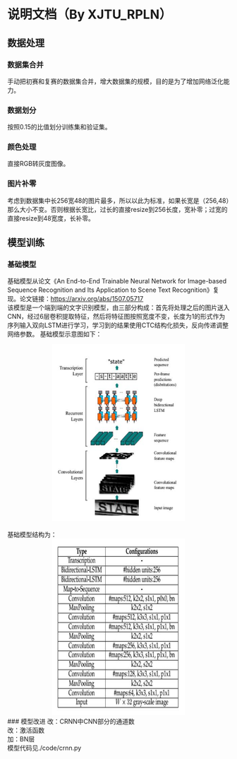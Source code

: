 说明文档（By XJTU_RPLN）
=========
## 数据处理
### 数据集合并
手动把初赛和复赛的数据集合并，增大数据集的规模，目的是为了增加网络泛化能力。
### 数据划分
按照0.15的比值划分训练集和验证集。
### 颜色处理
直接RGB转灰度图像。
### 图片补零
考虑到数据集中长256宽48的图片最多，所以以此为标准，如果长宽是（256,48）那么大小不变。否则根据长宽比，过长的直接resize到256长度，宽补零；过宽的直接resize到48宽度，长补零。
## 模型训练
### 基础模型
基础模型从论文《An End-to-End Trainable Neural Network for Image-based Sequence Recognition and Its Application to Scene Text Recognition》复现。论文链接：https://arxiv.org/abs/1507.05717<br>
该模型是一个端到端的文字识别模型，由三部分构成：首先将处理之后的图片送入CNN，经过6层卷积提取特征，然后将特征图按照宽度不变，长度为1的形式作为序列输入双向LSTM进行学习，学习到的结果使用CTC结构化损失，反向传递调整网络参数。
基础模型示意图如下：<br>
<div align=center><img width="300" height="400" src="https://github.com/LiBiying/OCR_XJTU_RPLN/raw/master/网络示意图.JPG"/></div><br>
基础模型结构为：<br>
<div align=center><img width="300" height="400" src="https://github.com/LiBiying/OCR_XJTU_RPLN/raw/master/网络结构.JPG"/></div>
### 模型改进
改：CRNN中CNN部分的通道数<br>
改：激活函数<br>
加：BN层<br>
模型代码见./code/crnn.py
